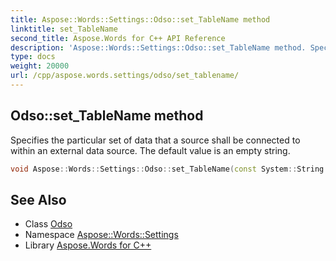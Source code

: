 ```yaml
---
title: Aspose::Words::Settings::Odso::set_TableName method
linktitle: set_TableName
second_title: Aspose.Words for C++ API Reference
description: 'Aspose::Words::Settings::Odso::set_TableName method. Specifies the particular set of data that a source shall be connected to within an external data source. The default value is an empty string in C++.'
type: docs
weight: 20000
url: /cpp/aspose.words.settings/odso/set_tablename/
---
```

## Odso::set_TableName method


Specifies the particular set of data that a source shall be connected to within an external data source. The default value is an empty string.

```cpp
void Aspose::Words::Settings::Odso::set_TableName(const System::String &value)
```

## See Also

* Class [Odso](../)
* Namespace [Aspose::Words::Settings](../../)
* Library [Aspose.Words for C++](../../../)
